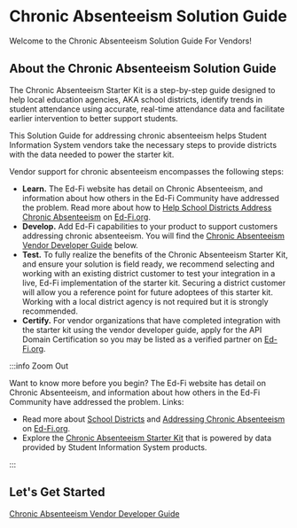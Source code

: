 # Chronic Absenteeism Solution Guide

Welcome to the Chronic Absenteeism Solution Guide For Vendors!

## About the Chronic Absenteeism Solution Guide

The Chronic Absenteeism Starter Kit is a step-by-step guide designed to help
local education agencies, AKA school districts, identify trends in student
attendance using accurate, real-time attendance data and facilitate earlier
intervention to better support students.

This Solution Guide for addressing chronic absenteeism helps Student Information
System vendors take the necessary steps to provide districts with the data
needed to power the starter kit.  

Vendor support for chronic absenteeism encompasses the following steps:

* **Learn.** The Ed-Fi website has detail on Chronic Absenteeism, and
    information about how others in the Ed-Fi Community have addressed the
    problem. Read more about how to [Help School Districts Address Chronic
    Absenteeism](https://www.ed-fi.org/solution-guides/help-school-districts-address-chronic-absenteeism/) on
    [Ed-Fi.org](http://Ed-Fi.org).
* **Develop.** Add Ed-Fi capabilities to your product to support customers
    addressing chronic absenteeism. You will find the [Chronic Absenteeism
    Vendor Developer
    Guide](./vendor-developer-guide/readme.md)
    below.
* **Test.** To fully realize the benefits of the Chronic Absenteeism Starter
    Kit, and ensure your solution is field ready, we recommend selecting and
    working with an existing district customer to test your integration in a
    live, Ed-Fi implementation of the starter kit. Securing a district customer
    will allow you a reference point for future adoptees of this starter kit.
    Working with a local district agency is not required but it is strongly
    recommended.
* **Certify.** For vendor organizations that have completed integration with
    the starter kit using the vendor developer guide, apply for the API Domain
    Certification so you may be listed as a verified partner on
    [Ed-Fi.org](http://Ed-Fi.org).

:::info Zoom Out

Want to know more before you begin? The Ed-Fi website has detail
on Chronic Absenteeism, and information about how others in the Ed-Fi
Community have addressed the problem. Links:

* Read more about [School
    Districts](https://www.ed-fi.org/how-to-use-ed-fi/school-districts/)
    and [Addressing Chronic
    Absenteeism](https://www.ed-fi.org/how-to-use-ed-fi/school-districts/address-chronic-absenteeism/)
    on [Ed-Fi.org](http://Ed-Fi.org).
* Explore the [Chronic Absenteeism Starter
    Kit](https://edfi.atlassian.net/wiki/spaces/SK/pages/21996654/Chronic+Absenteeism+Starter+Kit)
    that is powered by data provided by Student Information System products.

:::

## Let's Get Started

[Chronic Absenteeism Vendor Developer Guide](./vendor-developer-guide/readme.md)
